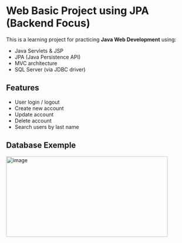 # Web Basic Project using JPA (Backend Focus)

This is a learning project for practicing **Java Web Development** using:
- Java Servlets & JSP
- JPA (Java Persistence API)
- MVC architecture
- SQL Server (via JDBC driver)

## Features
- User login / logout
- Create new account
- Update account
- Delete account
- Search users by last name

## Database Exemple
<img width="440" height="220" alt="image" src="https://github.com/user-attachments/assets/f444ec88-0575-4f20-b169-51debf46ddaa" />
